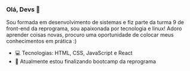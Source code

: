 ### Olá, Devs 👋

 
Sou formada em desenvolvimento de sistemas e fiz parte da turma 9 de front-end da reprograma, sou apaixonada por tecnologia e linux! Adoro aprender coisas novas,  procuro uma oportunidade de colocar meus conhecimentos em prática :)

- :computer: Tecnologias: HTML, CSS, JavaScript e React
- 🌱 Atualmente estou finalizando bootcamp da reprograma
